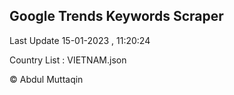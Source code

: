 

## Google Trends Keywords Scraper 
 
Last Update 15-01-2023 , 11:20:24

Country List :
VIETNAM.json



© Abdul Muttaqin 
